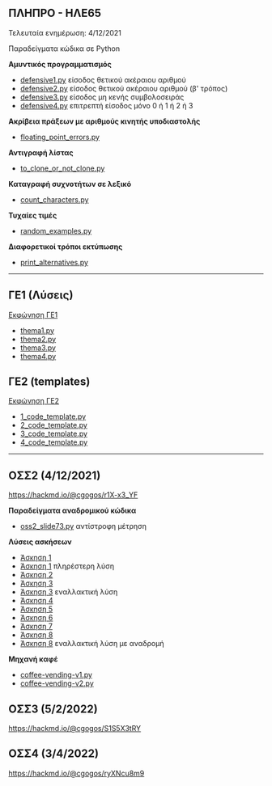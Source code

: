 ## ΠΛΗΠΡΟ - ΗΛΕ65

Τελευταία ενημέρωση: 4/12/2021

Παραδείγματα κώδικα σε Python

**Αμυντικός προγραμματισμός**

* [defensive1.py](./defensive1.py) είσοδος θετικού ακέραιου αριθμού
* [defensive2.py](./defensive2.py) είσοδος θετικού ακέραιου αριθμού (β' τρόπος)
* [defensive3.py](./defensive3.py) είσοδος μη κενής συμβολοσειράς
* [defensive4.py](./defensive4.py) επιτρεπτή είσοδος μόνο 0 ή 1 ή 2 ή 3

**Ακρίβεια πράξεων με αριθμούς κινητής υποδιαστολής**

* [floating_point_errors.py](./floating_point_errors.py)

**Αντιγραφή λίστας**

* [to_clone_or_not_clone.py](./to_clone_or_not_clone.py)

**Καταγραφή συχνοτήτων σε λεξικό**

* [count_characters.py](./count_characters.py)

**Τυχαίες τιμές**

* [random_examples.py](./random_examples.py)

**Διαφορετικοί τρόποι εκτύπωσης**

* [print_alternatives.py](print_alternatives.py)

---

## ΓΕ1 (Λύσεις)

[Εκφώνηση ΓΕ1](./ge1/GE1_2021-2022.pdf)

* [thema1.py](./ge1/thema1.py)
* [thema2.py](./ge1/thema2.py)
* [thema3.py](./ge1/thema3.py)
* [thema4.py](./ge1/thema4.py)

## ΓΕ2 (templates)

[Εκφώνηση ΓΕ2](./ge2/GE_2_2021-2022.pdf)

* [1_code_template.py](./ge2/1_code_template.py)
* [2_code_template.py](./ge2/2_code_template.py)
* [3_code_template.py](./ge2/3_code_template.py)
* [4_code_template.py](./ge2/4_code_template.py)

---

## ΟΣΣ2 (4/12/2021)

<https://hackmd.io/@cgogos/r1X-x3_YF>

**Παραδείγματα αναδρομικού κώδικα**

* [oss2_slide73.py](./oss2_slide73.py) αντίστροφη μέτρηση

**Λύσεις ασκήσεων**

* [Άσκηση 1](./oss2_slide6.py)
* [Άσκηση 1](./oss2_slide7.py) πληρέστερη λύση
* [Άσκηση 2](./oss2_slide22.py)
* [Άσκηση 3](./oss2_slide25.py)
* [Άσκηση 3](./oss2_slide26.py) εναλλακτική λύση
* [Άσκηση 4](./oss2_slide35.py)
* [Άσκηση 5](./oss2_slide44.py)
* [Άσκηση 6](./oss2_slide57.py)
* [Άσκηση 7](./oss2_slide75.py)
* [Άσκηση 8](./oss2_slide80.py)
* [Άσκηση 8](./oss2_slide80r.py) εναλλακτική λύση με αναδρομή

**Μηχανή καφέ**

* [coffee-vending-v1.py](./coffee-vending-v1.py)
* [coffee-vending-v2.py](./coffee-vending-v2.py)


## ΟΣΣ3 (5/2/2022)

<https://hackmd.io/@cgogos/S1S5X3tRY>


## ΟΣΣ4 (3/4/2022)

<https://hackmd.io/@cgogos/ryXNcu8m9>

